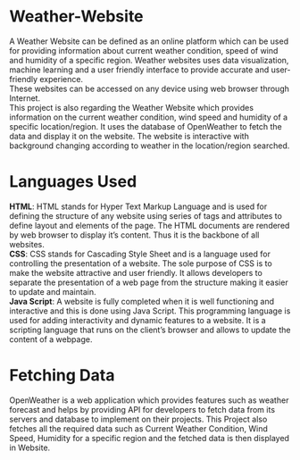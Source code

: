 # Weather-Website
A Weather Website can be defined as an online platform which can be used for providing 
information about current weather condition, speed of wind and humidity of a specific region. 
Weather websites uses data visualization, machine learning and a user friendly interface to 
provide accurate and user-friendly experience.</br>
These websites can be accessed on any device using web browser through Internet.</br>
This project is also regarding the Weather Website which provides information on the current 
weather condition, wind speed and humidity of a specific location/region. It uses the database
of OpenWeather to fetch the data and display it on the website. The website is interactive with 
background changing according to weather in the location/region searched.

# Languages Used
<b>HTML</b>: HTML stands for Hyper Text Markup Language and is used for defining the 
structure of any website using series of tags and attributes to define layout and elements of the 
page. The HTML documents are rendered by web browser to display it’s content. Thus it is the 
backbone of all websites.</br>
<b>CSS</b>: CSS stands for Cascading Style Sheet and is a language used for controlling the 
presentation of a website. The sole purpose of CSS is to make the website attractive and user 
friendly. It allows developers to separate the presentation of a web page from the structure 
making it easier to update and maintain.</br>
<b>Java Script</b>: A website is fully completed when it is well functioning and interactive and 
this is done using Java Script. This programming language is used for adding interactivity and 
dynamic features to a website. It is a scripting language that runs on the client’s browser and 
allows to update the content of a webpage.

# Fetching Data
OpenWeather is a web application which provides features such as weather 
forecast and helps by providing API for developers to fetch data from its servers and database 
to implement on their projects. This Project also fetches all the required data such as Current 
Weather Condition, Wind Speed, Humidity for a specific region and the fetched data is then 
displayed in Website.

